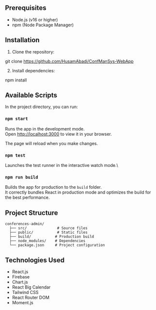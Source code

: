 ## Prerequisites

- Node.js (v16 or higher)
- npm (Node Package Manager)

## Installation

1. Clone the repository:

git clone https://github.com/HusamAbadi/ConfManSys-WebApp

2. Install dependencies:

npm install

## Available Scripts

In the project directory, you can run:

### `npm start`

Runs the app in the development mode.\
Open [http://localhost:3000](http://localhost:3000) to view it in your browser.

The page will reload when you make changes.

### `npm test`

Launches the test runner in the interactive watch mode.\

### `npm run build`

Builds the app for production to the `build` folder.\
It correctly bundles React in production mode and optimizes the build for the best performance.

## Project Structure

```
conferences-admin/
  ├── src/              # Source files
  ├── public/           # Static files
  ├── build/           # Production build
  ├── node_modules/    # Dependencies
  └── package.json     # Project configuration
```

## Technologies Used

- React.js
- Firebase
- Chart.js
- React Big Calendar
- Tailwind CSS
- React Router DOM
- Moment.js
